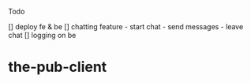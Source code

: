 Todo

[] deploy fe & be
[] chatting feature - start chat - send messages - leave chat
[] logging on be
# the-pub-client
